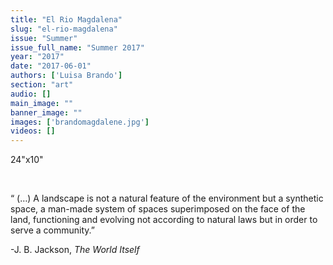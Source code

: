 ```yaml
---
title: "El Rio Magdalena"
slug: "el-rio-magdalena"
issue: "Summer"
issue_full_name: "Summer 2017"
year: "2017"
date: "2017-06-01"
authors: ['Luisa Brando']
section: "art"
audio: []
main_image: ""
banner_image: ""
images: ['brandomagdalene.jpg']
videos: []
---
```

24"x10"

  

 “ (…) A landscape is not a natural feature of the environment but a synthetic space, a man-made system of spaces superimposed on the face of the land, functioning and evolving not according to natural laws but in order to serve a community.”

 -J. B. Jackson, *The World Itself*

  

  

